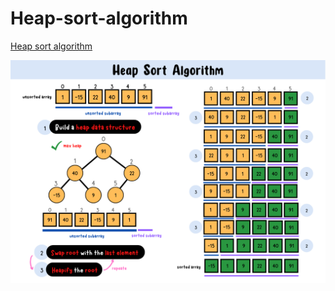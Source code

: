 # Heap-sort-algorithm
[Heap sort algorithm]()

![heap-sort-summary-card](https://github.com/ClaireLee22/Heap-sort-algorithm/blob/main/images/Heap%20Sort%20Algorithm.png)
